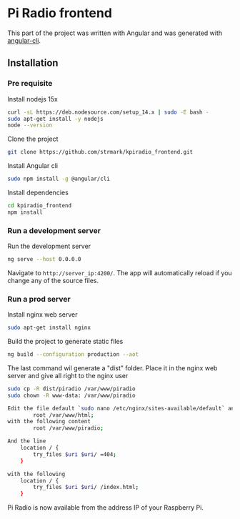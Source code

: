 # Pi Radio frontend

This part of the project was written with Angular and was generated with [angular-cli](https://github.com/angular/angular-cli).

## Installation

### Pre requisite

Install nodejs 15x 
``` bash
curl -sL https://deb.nodesource.com/setup_14.x | sudo -E bash -
sudo apt-get install -y nodejs
node --version
```
Clone the project
``` bash
git clone https://github.com/strmark/kpiradio_frontend.git
```

Install Angular cli
``` bash
sudo npm install -g @angular/cli
```

Install dependencies
``` bash
cd kpiradio_frontend
npm install
```

### Run a development server

Run the development server
``` bash
ng serve --host 0.0.0.0
```
Navigate to `http://server_ip:4200/`. The app will automatically reload if you change any of the source files.

### Run a prod server

Install nginx web server
``` bash
sudo apt-get install nginx
```

Build the project to generate static files
``` bash
ng build --configuration production --aot
```

The last command wil generate a "dist" folder. Place it in the nginx web server and give all right to the nginx user
``` bash
sudo cp -R dist/piradio /var/www/piradio
sudo chown -R www-data: /var/www/piradio
```

``` bash
Edit the file default `sudo nano /etc/nginx/sites-available/default` and change the line
        root /var/www/html;
with the following content
        root /var/www/piradio;

And the line
    location / {
        try_files $uri $uri/ =404;
    }

with the following
    location / {
        try_files $uri $uri/ /index.html;
    }
```
Pi Radio is now available from the address IP of your Raspberry Pi.
